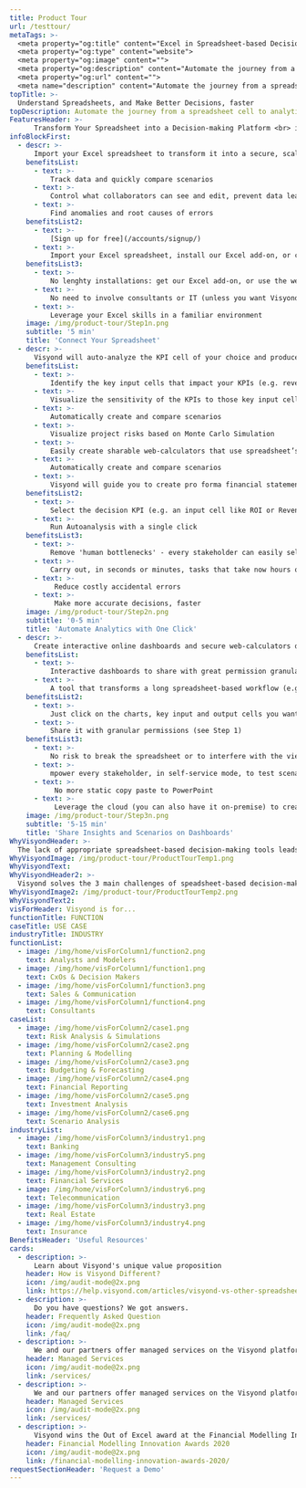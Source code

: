 ```yaml
---
title: Product Tour
url: /testtour/
metaTags: >-
  <meta property="og:title" content="Excel in Spreadsheet-based Decision-making">
  <meta property="og:type" content="website">
  <meta property="og:image" content="">
  <meta property="og:description" content="Automate the journey from a spreadsheet cell to analytical insights on online dashboards">
  <meta property="og:url" content="">
  <meta name="description" content="Automate the journey from a spreadsheet cell to analytical insights on online dashboards">
topTitle: >-
  Understand Spreadsheets, and Make Better Decisions, faster
topDescription: Automate the journey from a spreadsheet cell to analytical insights on online dashboards
FeaturesHeader: >-
      Transform Your Spreadsheet into a Decision-making Platform <br> in 3 Steps
infoBlockFirst:
  - descr: >-
      Import your Excel spreadsheet to transform it into a secure, scalable, and collaborative **decision-making platform**.
    benefitsList:
      - text: >-
          Track data and quickly compare scenarios
      - text: >-
          Control what collaborators can see and edit, prevent data leaks, and shield stakeholders from data overload
      - text: >-
          Find anomalies and root causes of errors
    benefitsList2:
      - text: >-
          [Sign up for free](/accounts/signup/)
      - text: >-
          Import your Excel spreadsheet, install our Excel add-on, or create a new project from scratch         
    benefitsList3:
      - text: >-
          No lenghty installations: get our Excel add-on, or use the web-version
      - text: >-
          No need to involve consultants or IT (unless you want Visyond on-premise)
      - text: >-
          Leverage your Excel skills in a familiar environment       
    image: /img/product-tour/Step1n.png
    subtitle: '5 min'    
    title: 'Connect Your Spreadsheet'
  - descr: >-
      Visyond will auto-analyze the KPI cell of your choice and produce presentation-ready Sensitivity, Scenario and Risk analyses, which you can customize to your liking.
    benefitsList:
      - text: >-
          Identify the key input cells that impact your KPIs (e.g. revenues)
      - text: >-
          Visualize the sensitivity of the KPIs to those key input cells
      - text: >-
          Automatically create and compare scenarios
      - text: >-
          Visualize project risks based on Monte Carlo Simulation
      - text: >-
          Easily create sharable web-calculators that use spreadsheet’s inputs and outputs
      - text: >-
          Automatically create and compare scenarios
      - text: >-
          Visyond will guide you to create pro forma financial statements
    benefitsList2:
      - text: >-
          Select the decision KPI (e.g. an input cell like ROI or Revenues)
      - text: >-
          Run Autoanalysis with a single click
    benefitsList3:
      - text: >-
          Remove 'human bottlenecks' - every stakeholder can easily self-serve with a few clicks instead of waiting for the 'spreadsheet guru'
      - text: >-
          Carry out, in seconds or minutes, tasks that take now hours or days of error-prone manual setups
      - text: >-
           Reduce costly accidental errors
      - text: >-
           Make more accurate decisions, faster                      
    image: /img/product-tour/Step2n.png
    subtitle: '0-5 min'     
    title: 'Automate Analytics with One Click'   
  - descr: >-
      Create interactive online dashboards and secure web-calculators driven by your spreadsheet that stakeholders can use to independently test scenarios and answer ‘what-if’ questions.
    benefitsList:
      - text: >-
          Interactive dashboards to share with great permission granularity: decide what dashboard each stakeholder sees and what scenarios can be selected on each
      - text: >-
          A tool that transforms a long spreadsheet-based workflow (e.g., Budget vs Actuals, Price Negotiation model, etc.) into a real time experience, easy for the modeler and the user
    benefitsList2:
      - text: >-
          Just click on the charts, key input and output cells you want on a dashboard
      - text: >-
          Share it with granular permissions (see Step 1)
    benefitsList3:
      - text: >-
          No risk to break the spreadsheet or to interfere with the views and stress-testing of other stakeholders: charts and output cells on the dashboard that will respond only to changes of the input cells on that same dashboard
      - text: >-
          mpower every stakeholder, in self-service mode, to test scenarios and understand the impact of potential decisions without breaking the spreadsheet or interfering with others’ work
      - text: >-
           No more static copy paste to PowerPoint
      - text: >-
           Leverage the cloud (you can also have it on-premise) to create a secure and interactive analysis and presentation environment   
    image: /img/product-tour/Step3n.png
    subtitle: '5-15 min'
    title: 'Share Insights and Scenarios on Dashboards'   
WhyVisyondHeader: >-
  The lack of appropriate spreadsheet-based decision-making tools leads to errors, poor decisions, time and money wasted
WhyVisyondImage: /img/product-tour/ProductTourTemp1.png
WhyVisyondText:
WhyVisyondHeader2: >-
  Visyond solves the 3 main challenges of speadsheet-based decision-making
WhyVisyondImage2: /img/product-tour/ProductTourTemp2.png
WhyVisyondText2:
visForHeader: Visyond is for...
functionTitle: FUNCTION
caseTitle: USE CASE
industryTitle: INDUSTRY
functionList:
  - image: /img/home/visForColumn1/function2.png
    text: Analysts and Modelers
  - image: /img/home/visForColumn1/function1.png
    text: CxOs & Decision Makers
  - image: /img/home/visForColumn1/function3.png
    text: Sales & Communication
  - image: /img/home/visForColumn1/function4.png
    text: Consultants
caseList:
  - image: /img/home/visForColumn2/case1.png
    text: Risk Analysis & Simulations
  - image: /img/home/visForColumn2/case2.png
    text: Planning & Modelling
  - image: /img/home/visForColumn2/case3.png
    text: Budgeting & Forecasting
  - image: /img/home/visForColumn2/case4.png
    text: Financial Reporting
  - image: /img/home/visForColumn2/case5.png
    text: Investment Analysis
  - image: /img/home/visForColumn2/case6.png
    text: Scenario Analysis
industryList:
  - image: /img/home/visForColumn3/industry1.png
    text: Banking
  - image: /img/home/visForColumn3/industry5.png
    text: Management Consulting
  - image: /img/home/visForColumn3/industry2.png
    text: Financial Services
  - image: /img/home/visForColumn3/industry6.png
    text: Telecommunication
  - image: /img/home/visForColumn3/industry3.png
    text: Real Estate
  - image: /img/home/visForColumn3/industry4.png
    text: Insurance     
BenefitsHeader: 'Useful Resources'
cards:
  - description: >-
      Learn about Visyond's unique value proposition
    header: How is Visyond Different?
    icon: /img/audit-mode@2x.png
    link: https://help.visyond.com/articles/visyond-vs-other-spreadsheets/
  - description: >-
      Do you have questions? We got answers.
    header: Frequently Asked Question
    icon: /img/audit-mode@2x.png
    link: /faq/
  - description: >-
      We and our partners offer managed services on the Visyond platform
    header: Managed Services
    icon: /img/audit-mode@2x.png
    link: /services/
  - description: >-
      We and our partners offer managed services on the Visyond platform
    header: Managed Services
    icon: /img/audit-mode@2x.png
    link: /services/ 
  - description: >-
      Visyond wins the Out of Excel award at the Financial Modelling Innovation Awards 2020!
    header: Financial Modelling Innovation Awards 2020
    icon: /img/audit-mode@2x.png
    link: /financial-modelling-innovation-awards-2020/
requestSectionHeader: 'Request a Demo'    
---
```

